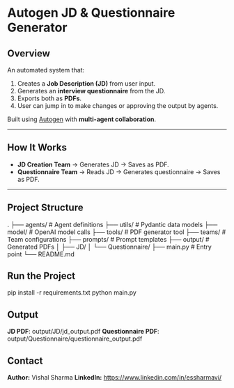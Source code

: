 # Autogen JD & Questionnaire Generator

## Overview
An automated system that:
1. Creates a **Job Description (JD)** from user input.
2. Generates an **interview questionnaire** from the JD.
3. Exports both as **PDFs**.
4. User can jump in to make changes or approving the output by agents.

Built using [Autogen](https://github.com/microsoft/autogen) with **multi-agent collaboration**.

---

## How It Works
- **JD Creation Team** → Generates JD → Saves as PDF.
- **Questionnaire Team** → Reads JD → Generates questionnaire → Saves as PDF.

---

## Project Structure
.
├── agents/ # Agent definitions
├── utils/ # Pydantic data models
├── model/ # OpenAI model calls
├── tools/ # PDF generator tool
├── teams/ # Team configurations
├── prompts/ # Prompt templates
├── output/ # Generated PDFs
│ ├── JD/
│ └── Questionnaire/
├── main.py # Entry point
└── README.md

## Run the Project
pip install -r requirements.txt
python main.py

## Output
**JD PDF**: output/JD/jd_output.pdf
**Questionnaire PDF**: output/Questionnaire/questionnaire_output.pdf

## Contact
**Author:** Vishal Sharma
**LinkedIn:** https://www.linkedin.com/in/essharmavi/
